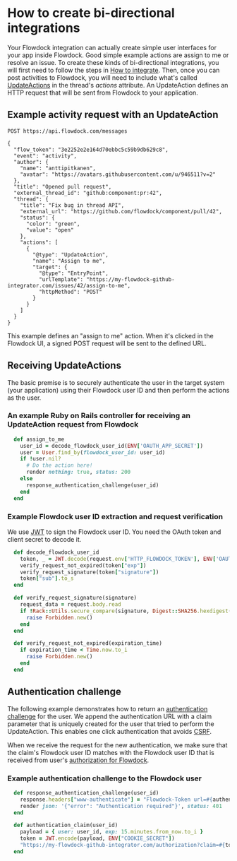 # How to create bi-directional integrations

Your Flowdock integration can actually create simple user interfaces for your app inside Flowdock. Good simple example actions are assign to me or resolve an issue. To create these kinds of bi-directional integrations, you will first need to follow the steps in [How to integrate](how-to-integrate). Then, once you can post activities to Flowdock, you will need to include what's called [UpdateActions](thread-actions#/update-action) in the thread's *actions* attribute. An UpdateAction defines an HTTP request that will be sent from Flowdock to your application.

## Example activity request with an UpdateAction

```
POST https://api.flowdock.com/messages

{
  "flow_token": "3e2252e2e164d70ebbc5c59b9db629c8",
  "event": "activity",
  "author": {
    "name": "anttipitkanen",
    "avatar": "https://avatars.githubusercontent.com/u/946511?v=2"
  },
  "title": "Opened pull request",
  "external_thread_id": "github:component:pr:42",
  "thread": {
    "title": "Fix bug in thread API",
    "external_url": "https://github.com/flowdock/component/pull/42",
    "status": {
      "color": "green",
      "value": "open"
    },
    "actions": [
      {
        "@type": "UpdateAction",
        "name": "Assign to me",
        "target": {
          "@type": "EntryPoint",
          "urlTemplate": "https://my-flowdock-github-integrator.com/issues/42/assign-to-me",
          "httpMethod": "POST"
        }
      }
    ]
  }
}
```

This example defines an "assign to me" action. When it's clicked in the Flowdock UI, a signed POST request will be sent to the defined URL.


## Receiving UpdateActions

The basic premise is to securely authenticate the user in the target system (your application) using their Flowdock user ID and then perform the actions as the user.

### An example Ruby on Rails controller for receiving an UpdateAction request from Flowdock
```ruby
  def assign_to_me
    user_id = decode_flowdock_user_id(ENV['OAUTH_APP_SECRET'])
    user = User.find_by(flowdock_user_id: user_id)
    if !user.nil?
      # Do the action here!
      render nothing: true, status: 200
    else
      response_authentication_challenge(user_id)
    end
  end
```

### Example Flowdock user ID extraction and request verification

We use [JWT](http://jwt.io) to sign the Flowdock user ID. You need the OAuth token and client secret to decode it.

```ruby
  def decode_flowdock_user_id
    token, _ = JWT.decode(request.env['HTTP_FLOWDOCK_TOKEN'], ENV['OAUTH_APP_SECRET'])
    verify_request_not_expired(token["exp"])
    verify_request_signature(token["signature"])
    token["sub"].to_s
  end

  def verify_request_signature(signature)
    request_data = request.body.read
    if !Rack::Utils.secure_compare(signature, Digest::SHA256.hexdigest(request_data))
      raise Forbidden.new()
    end
  end

  def verify_request_not_expired(expiration_time)
    if expiration_time < Time.now.to_i
      raise Forbidden.new()
    end
  end
```

## Authentication challenge

The following example demonstrates how to return an [authentication challenge](thread-actions#/authentication-challenge) for the user. We append the authentication URL with a claim parameter that is uniquely created for the user that tried to perform the UpdateAction. This enables one click authentication that avoids [CSRF](https://en.wikipedia.org/wiki/Cross-site_request_forgery).

When we receive the request for the new authentication, we make sure that the claim's Flowdock user ID matches with the Flowdock user ID that is received from user's [authorization for Flowdock](how-to-integrate#/oauth2-authorize).

### Example authentication challenge to the Flowdock user
```ruby
  def response_authentication_challenge(user_id)
    response.headers["www-authenticate"] = "Flowdock-Token url=#{authentication_claim(user_id)}"
    render json: '{"error": "Authentication required"}', status: 401
  end

  def authentication_claim(user_id)
    payload = { user: user_id, exp: 15.minutes.from_now.to_i }
    token = JWT.encode(payload, ENV["COOKIE_SECRET"])
    "https://my-flowdock-github-integrator.com/authorization?claim=#{token}"
  end
```
